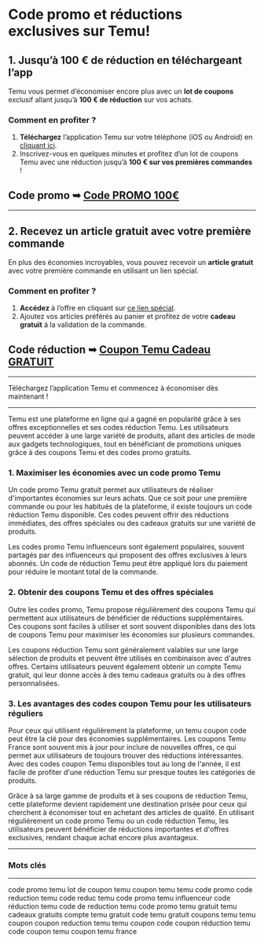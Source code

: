 # Code promo et réductions exclusives sur Temu!

## 1. Jusqu’à 100 € de réduction en téléchargeant l’app

Temu vous permet d’économiser encore plus avec un **lot de coupons** exclusif allant jusqu’à **100 € de réduction** sur vos achats.

### Comment en profiter ?
1. **Téléchargez** l’application Temu sur votre téléphone (iOS ou Android) en [cliquant ici](https://temu.to/k/u92rq2witbj).
2. Inscrivez-vous en quelques minutes et profitez d’un lot de coupons Temu avec une réduction jusqu’à **100 € sur vos premières commandes** !

## Code promo ➥ [Code PROMO 100€](https://temu.to/k/u92rq2witbj)

---

## 2. Recevez un article gratuit avec votre première commande

En plus des économies incroyables, vous pouvez recevoir un **article gratuit** avec votre première commande en utilisant un lien spécial.

### Comment en profiter ?
1. **Accédez** à l’offre en cliquant sur [ce lien spécial](https://temu.to/k/eymva39zwf5).
2. Ajoutez vos articles préférés au panier et profitez de votre **cadeau gratuit** à la validation de la commande.

## Code réduction ➥ [Coupon Temu Cadeau GRATUIT](https://temu.to/k/eymva39zwf5)

---

Téléchargez l’application Temu et commencez à économiser dès maintenant !

---

Temu est une plateforme en ligne qui a gagné en popularité grâce à ses offres exceptionnelles et ses codes réduction Temu. Les utilisateurs peuvent accéder à une large variété de produits, allant des articles de mode aux gadgets technologiques, tout en bénéficiant de promotions uniques grâce à des coupons Temu et des codes promo gratuits.

### 1. Maximiser les économies avec un code promo Temu
Un code promo Temu gratuit permet aux utilisateurs de réaliser d'importantes économies sur leurs achats. Que ce soit pour une première commande ou pour les habitués de la plateforme, il existe toujours un code réduction Temu disponible. Ces codes peuvent offrir des réductions immédiates, des offres spéciales ou des cadeaux gratuits sur une variété de produits.

Les codes promo Temu influenceurs sont également populaires, souvent partagés par des influenceurs qui proposent des offres exclusives à leurs abonnés.
Un code de réduction Temu peut être appliqué lors du paiement pour réduire le montant total de la commande.
### 2. Obtenir des coupons Temu et des offres spéciales
Outre les codes promo, Temu propose régulièrement des coupons Temu qui permettent aux utilisateurs de bénéficier de réductions supplémentaires. Ces coupons sont faciles à utiliser et sont souvent disponibles dans des lots de coupons Temu pour maximiser les économies sur plusieurs commandes.

Les coupons réduction Temu sont généralement valables sur une large sélection de produits et peuvent être utilisés en combinaison avec d'autres offres.
Certains utilisateurs peuvent également obtenir un compte Temu gratuit, qui leur donne accès à des temu cadeaux gratuits ou à des offres personnalisées.
### 3. Les avantages des codes coupon Temu pour les utilisateurs réguliers
Pour ceux qui utilisent régulièrement la plateforme, un temu coupon code peut être la clé pour des économies supplémentaires. Les coupons Temu France sont souvent mis à jour pour inclure de nouvelles offres, ce qui permet aux utilisateurs de toujours trouver des réductions intéressantes. Avec des codes coupon Temu disponibles tout au long de l'année, il est facile de profiter d'une réduction Temu sur presque toutes les catégories de produits.

Grâce à sa large gamme de produits et à ses coupons de réduction Temu, cette plateforme devient rapidement une destination prisée pour ceux qui cherchent à économiser tout en achetant des articles de qualité. En utilisant régulièrement un code promo Temu ou un code réduction Temu, les utilisateurs peuvent bénéficier de réductions importantes et d'offres exclusives, rendant chaque achat encore plus avantageux.

---
### Mots clés
---

code promo temu
lot de coupon temu
coupon temu
temu code promo
code reduction temu
code reduc temu
code promo temu influenceur
code réduction temu
code de reduction temu
code promo temu gratuit
temu cadeaux gratuits
compte temu gratuit
code temu gratuit
coupons temu
temu coupon
coupon reduction temu
temu coupon code
coupon réduction temu
code coupon temu
coupon temu france
